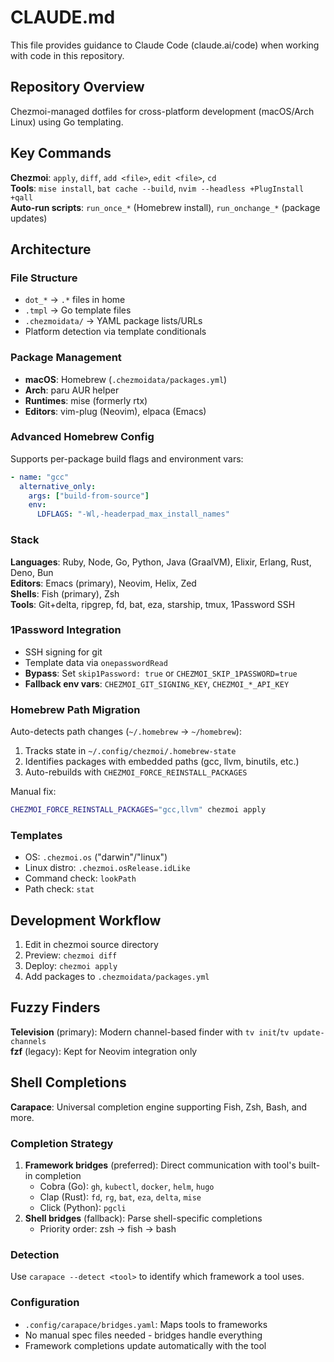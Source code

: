 # CLAUDE.md

This file provides guidance to Claude Code (claude.ai/code) when working with code in this repository.

## Repository Overview

Chezmoi-managed dotfiles for cross-platform development (macOS/Arch Linux) using Go templating.

## Key Commands

**Chezmoi**: `apply`, `diff`, `add <file>`, `edit <file>`, `cd`  
**Tools**: `mise install`, `bat cache --build`, `nvim --headless +PlugInstall +qall`  
**Auto-run scripts**: `run_once_*` (Homebrew install), `run_onchange_*` (package updates)

## Architecture

### File Structure
- `dot_*` → `.*` files in home
- `.tmpl` → Go template files
- `.chezmoidata/` → YAML package lists/URLs
- Platform detection via template conditionals

### Package Management
- **macOS**: Homebrew (`.chezmoidata/packages.yml`)
- **Arch**: paru AUR helper
- **Runtimes**: mise (formerly rtx)
- **Editors**: vim-plug (Neovim), elpaca (Emacs)

### Advanced Homebrew Config
Supports per-package build flags and environment vars:
```yaml
- name: "gcc"
  alternative_only:
    args: ["build-from-source"]
    env:
      LDFLAGS: "-Wl,-headerpad_max_install_names"
```

### Stack
**Languages**: Ruby, Node, Go, Python, Java (GraalVM), Elixir, Erlang, Rust, Deno, Bun  
**Editors**: Emacs (primary), Neovim, Helix, Zed  
**Shells**: Fish (primary), Zsh  
**Tools**: Git+delta, ripgrep, fd, bat, eza, starship, tmux, 1Password SSH

### 1Password Integration
- SSH signing for git
- Template data via `onepasswordRead`
- **Bypass**: Set `skip1Password: true` or `CHEZMOI_SKIP_1PASSWORD=true`
- **Fallback env vars**: `CHEZMOI_GIT_SIGNING_KEY`, `CHEZMOI_*_API_KEY`

### Homebrew Path Migration
Auto-detects path changes (`~/.homebrew` → `~/homebrew`):
1. Tracks state in `~/.config/chezmoi/.homebrew-state`
2. Identifies packages with embedded paths (gcc, llvm, binutils, etc.)
3. Auto-rebuilds with `CHEZMOI_FORCE_REINSTALL_PACKAGES`

Manual fix:
```bash
CHEZMOI_FORCE_REINSTALL_PACKAGES="gcc,llvm" chezmoi apply
```

### Templates
- OS: `.chezmoi.os` ("darwin"/"linux")
- Linux distro: `.chezmoi.osRelease.idLike`
- Command check: `lookPath`
- Path check: `stat`

## Development Workflow

1. Edit in chezmoi source directory
2. Preview: `chezmoi diff`
3. Deploy: `chezmoi apply`
4. Add packages to `.chezmoidata/packages.yml`

## Fuzzy Finders

**Television** (primary): Modern channel-based finder with `tv init`/`tv update-channels`  
**fzf** (legacy): Kept for Neovim integration only

## Shell Completions

**Carapace**: Universal completion engine supporting Fish, Zsh, Bash, and more.

### Completion Strategy
1. **Framework bridges** (preferred): Direct communication with tool's built-in completion
   - Cobra (Go): `gh`, `kubectl`, `docker`, `helm`, `hugo`
   - Clap (Rust): `fd`, `rg`, `bat`, `eza`, `delta`, `mise`
   - Click (Python): `pgcli`
2. **Shell bridges** (fallback): Parse shell-specific completions
   - Priority order: zsh → fish → bash

### Detection
Use `carapace --detect <tool>` to identify which framework a tool uses.

### Configuration
- `.config/carapace/bridges.yaml`: Maps tools to frameworks
- No manual spec files needed - bridges handle everything
- Framework completions update automatically with the tool